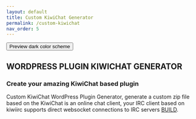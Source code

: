 ```yaml
---
layout: default
title: Custom KiwiChat Generator
permalink: /custom-kiwichat
nav_order: 5
---
```

<button class="btn js-toggle-dark-mode">Preview dark color scheme</button>

<script>
const toggleDarkMode = document.querySelector('.js-toggle-dark-mode');

jtd.addEvent(toggleDarkMode, 'click', function(){
  if (jtd.getTheme() === 'dark') {
    jtd.setTheme('light');
    toggleDarkMode.textContent = 'Preview dark color scheme';
  } else {
    jtd.setTheme('dark');
    toggleDarkMode.textContent = 'Return to the light side';
  }
});
</script>


## WORDPRESS PLUGIN KIWICHAT GENERATOR

### Create your amazing KiwiChat based plugin

Custom KiwiChat WordPress Plugin Generator, generate a custom zip file based on the KiwiChat is an online chat client, your IRC client based on kiwiirc supports direct websocket connections to IRC servers [BUILD](https://custom.kiwichat.ml/).
